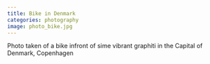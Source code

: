 ```yaml
---
title: Bike in Denmark
categories: photography
image: photo_bike.jpg
---
```


Photo taken of a bike infront of sime vibrant graphiti in the Capital of Denmark, Copenhagen
